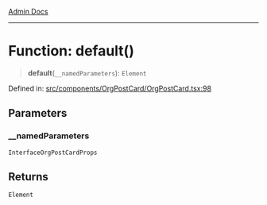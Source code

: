 [Admin Docs](/)

***

# Function: default()

> **default**(`__namedParameters`): `Element`

Defined in: [src/components/OrgPostCard/OrgPostCard.tsx:98](https://github.com/PalisadoesFoundation/talawa-admin/blob/main/src/components/OrgPostCard/OrgPostCard.tsx#L98)

## Parameters

### \_\_namedParameters

`InterfaceOrgPostCardProps`

## Returns

`Element`
